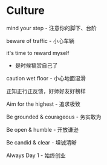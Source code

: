 # Culture

mind your step - 注意你的脚下、台阶

beware of traffic - 小心车辆

it's time to reward myself
- 是时候犒赏自己了

caution wet floor - 小心地面湿滑

正知正行正反馈，好师好友好榜样

Aim for the highest - 追求极致 

Be grounded & courageous - 务实敢为

Be open & humble - 开放谦逊 

Be candid & clear - 坦诚清晰

Always Day 1 - 始终创业
